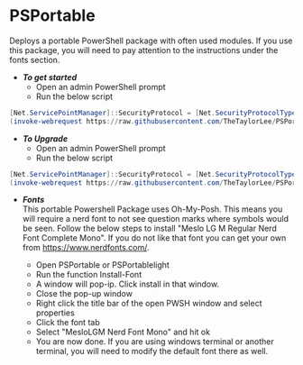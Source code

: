 # PSPortable

Deploys a portable PowerShell package with often used modules. If you use this package, you will need to pay attention to the instructions under the fonts section.

* *__To get started__*
  * Open an admin PowerShell prompt
  * Run the below script

```Powershell
[Net.ServicePointManager]::SecurityProtocol = [Net.SecurityProtocolType]::Tls12
(invoke-webrequest https://raw.githubusercontent.com/TheTaylorLee/PSPortable/master/Deploy-PSPortable.ps1 -usebasicparsing).content | Invoke-Expression
```

* *__To Upgrade__*
  * Open an admin PowerShell prompt
  * Run the below script

```Powershell
[Net.ServicePointManager]::SecurityProtocol = [Net.SecurityProtocolType]::Tls12
(invoke-webrequest https://raw.githubusercontent.com/TheTaylorLee/PSPortable/master/Invoke-VersionUpdate.ps1 -usebasicparsing).content | Invoke-Expression
```

* *__Fonts__* \
  This portable Powershell Package uses Oh-My-Posh. This means you will require a nerd font to not see question marks where symbols would be seen. Follow the below steps to install "Meslo LG M Regular Nerd Font Complete Mono". If you do not like that font you can get your own from https://www.nerdfonts.com/.

  * Open PSPortable or PSPortablelight
  * Run the function Install-Font
  * A window will pop-ip. Click install in that window.
  * Close the pop-up window
  * Right click the title bar of the open PWSH window and select properties
  * Click the font tab
  * Select "MesloLGM Nerd Font Mono" and hit ok
  * You are now done. If you are using windows terminal or another terminal, you will need to modify the default font there as well.